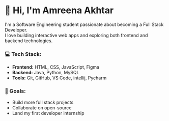 # 👋 Hi, I'm Amreena Akhtar 

I'm a Software Engineering student passionate about becoming a Full Stack Developer.  
I love building interactive web apps and exploring both frontend and backend technologies.

### 💻 Tech Stack:
- **Frontend:** HTML, CSS, JavaScript, Figma
- **Backend:** Java, Python, MySQL
- **Tools:** Git, GitHub, VS Code, intellij, Pycharm

### 🚀 Goals:
- Build more full stack projects
- Collaborate on open-source
- Land my first developer internship
